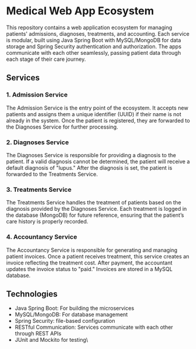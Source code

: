 # Medical Web App Ecosystem

This repository contains a web application ecosystem for managing patients' admissions, diagnoses, treatments, and accounting. Each service is modular, built using Java Spring Boot with MySQL/MongoDB for data storage and Spring Security authentication and authorization. The apps communicate with each other seamlessly, passing patient data through each stage of their care journey.

## Services

### 1. Admission Service

The Admission Service is the entry point of the ecosystem. It accepts new patients and assigns them a unique identifier (UUID) if their name is not already in the system. Once the patient is registered, they are forwarded to the Diagnoses Service for further processing.

### 2. Diagnoses Service

The Diagnoses Service is responsible for providing a diagnosis to the patient. If a valid diagnosis cannot be determined, the patient will receive a default diagnosis of "lupus." After the diagnosis is set, the patient is forwarded to the Treatments Service.

### 3. Treatments Service

The Treatments Service handles the treatment of patients based on the diagnosis provided by the Diagnoses Service. Each treatment is logged in the database (MongoDB) for future reference, ensuring that the patient’s care history is properly recorded.

### 4. Accountancy Service

The Accountancy Service is responsible for generating and managing patient invoices. Once a patient receives treatment, this service creates an invoice reflecting the treatment cost. After payment, the accountant updates the invoice status to "paid." Invoices are stored in a MySQL database.

## Technologies

- Java Spring Boot: For building the microservices
- MySQL/MongoDB: For database management
- Spring Security: file-based configuration
- RESTful Communication: Services communicate with each other through REST APIs
- JUnit and Mockito for testing\
